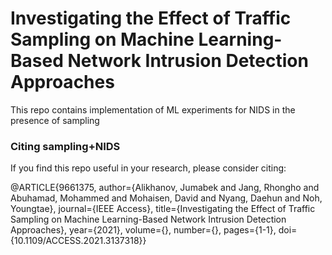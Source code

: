 # Investigating the Effect of Traffic Sampling on Machine Learning-Based Network Intrusion Detection Approaches

This repo contains implementation of ML experiments for NIDS in the presence of sampling 


### Citing sampling+NIDS

If you find this repo useful in your research, please consider citing:

   @ARTICLE{9661375,
  author={Alikhanov, Jumabek and Jang, Rhongho and Abuhamad, Mohammed and Mohaisen, David and Nyang, Daehun and Noh, Youngtae},
  journal={IEEE Access}, 
  title={Investigating the Effect of Traffic Sampling on Machine Learning-Based Network Intrusion Detection Approaches}, 
  year={2021},
  volume={},
  number={},
  pages={1-1},
  doi={10.1109/ACCESS.2021.3137318}}
